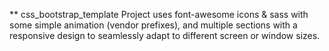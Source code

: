 ** css_bootstrap_template
Project uses font-awesome icons & sass with some simple animation (vendor prefixes), and multiple sections with a responsive design to seamlessly adapt to different screen or window sizes.